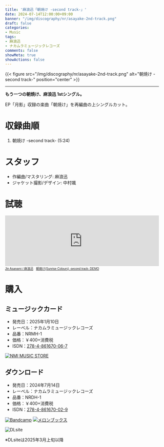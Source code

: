 ```yaml
---
title: '麻浪迅「朝焼け -second track-」'
date: 2024-07-14T12:00:00+09:00
banner: "/img/discography/nr/asayake-2nd-track.png"
draft: false
categories:
- Music
tags:
- 麻浪迅
- ナカムラミュージックレコーズ
comments: false
showMeta: true
showActions: false
---
```

{{< figure src="/img/discography/nr/asayake-2nd-track.png" alt="朝焼け -second track-" position="center" >}}

-----

**もう一つの朝焼け、麻浪迅 1stシングル。**

EP「月影」収録の楽曲「朝焼け」を再編曲の上シングルカット。

# 収録曲順
1. 朝焼け -second track- (5:24)

# スタッフ
- 作編曲/マスタリング: 麻浪迅
- ジャケット撮影/デザイン: 中村颯

# 試聴
<iframe width="100%" height="166" scrolling="no" frameborder="no" allow="autoplay" src="https://w.soundcloud.com/player/?url=https%3A//api.soundcloud.com/tracks/1871221356&color=%23ff5500&auto_play=false&hide_related=false&show_comments=true&show_user=true&show_reposts=false&show_teaser=true"></iframe><div style="font-size: 10px; color: #cccccc;line-break: anywhere;word-break: normal;overflow: hidden;white-space: nowrap;text-overflow: ellipsis; font-family: Interstate,Lucida Grande,Lucida Sans Unicode,Lucida Sans,Garuda,Verdana,Tahoma,sans-serif;font-weight: 100;"><a href="https://soundcloud.com/hayatehay" title="Jin Asanami / 麻浪迅" target="_blank">Jin Asanami / 麻浪迅</a> · <a href="https://soundcloud.com/hayatehay/sunrise-colours-second-track-demo" title="朝焼け(Sunrise Colours) -second track- DEMO" target="_blank">朝焼け(Sunrise Colours) -second track- DEMO</a></div>

# 購入
## ミュージックカード
- 発売日：2025年1月10日
- レーベル：ナカムラミュージックレコーズ
- 品番：NRMH-1
- 価格：￥400+消費税
- ISDN：[278-4-861670-06-7](https://isdn.jp/2784861670067)

<a href="https://nmimusic.booth.pm/items/6389085" target="_blank"><img src="/img/banner/nmi_music_store.png" alt="NMI MUSIC STORE"></a>

## ダウンロード
- 発売日：2024年7月14日
- レーベル：ナカムラミュージックレコーズ
- 品番：NRDH-1
- 価格：￥400+消費税
- ISDN：[278-4-861670-02-9](https://isdn.jp/2784861670029)

<a href="https://jinasanami.bandcamp.com/album/sunrise-colours-second-track" target="_blank"><img src="/img/banner/bandcamp.png" alt="Bandcamp"></a>
<a href="https://www.melonbooks.co.jp/detail/detail.php?product_id=2674946" target="_blank"><img src="/img/banner/melon_banner.gif" alt="メロンブックス"></a>
<!--a href="https://www.dlsite.com/home/work/=/product_id/RJ01349990.html" target="_blank"--><img src="/img/banner/dlsite.jpg" alt="DLsite"><!--/a-->

※DLsiteは2025年3月上旬以降
